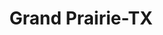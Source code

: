 ---
title: Grand Prairie-TX
slug: grand-prairie-tx
f_state:
- cms/state/texas.md
f_locations:
- cms/payday-loan/24-hour-check-cashers-105.md
- cms/payday-loan/advance-america-2922.md
- cms/payday-loan/america-tranfers-inc-4131.md
- cms/payday-loan/atmex-inc-4906.md
- cms/payday-loan/atmex-multi-services-4907.md
- cms/payday-loan/atmex-multi-services-4908.md
- cms/payday-loan/atmex-multi-services-4909.md
- cms/payday-loan/atmex-multi-services---metro-4910.md
- cms/payday-loan/cash-store-8668.md
- cms/payday-loan/cash-store-8674.md
- cms/payday-loan/cash-store-8675.md
- cms/payday-loan/cash-store-8712.md
- cms/payday-loan/check-go-10107.md
- cms/payday-loan/eagle-check-cashing-16441.md
- cms/payday-loan/eagle-check-cashing-16448.md
- cms/payday-loan/fast-cash-17666.md
- cms/payday-loan/first-cash-advance-18509.md
- cms/payday-loan/friendlys-check-cashing-18845.md
- cms/payday-loan/kleen-car-lube-detail-20073.md
- cms/payday-loan/metro-dry-wall-20812.md
- cms/payday-loan/on-th-e-run-23250.md
- cms/payday-loan/pls-check-cashers-24425.md
- cms/payday-loan/right-price-carwash-check-ca-26021.md
- cms/payday-loan/sierra-judgment-recovery-26465.md
- cms/payday-loan/western-union-28764.md
- cms/payday-loan/western-union-28766.md
updated-on: '2024-05-30T13:41:28.615Z'
created-on: '2024-05-30T13:41:28.615Z'
published-on: '2024-05-30T13:54:32.469Z'
f_city: Grand Prairie
layout: '[city].html'
tags: city
---